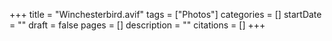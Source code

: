 +++
title = "Winchesterbird.avif"
tags = ["Photos"]
categories = []
startDate = ""
draft = false
pages = []
description = ""
citations = []
+++
